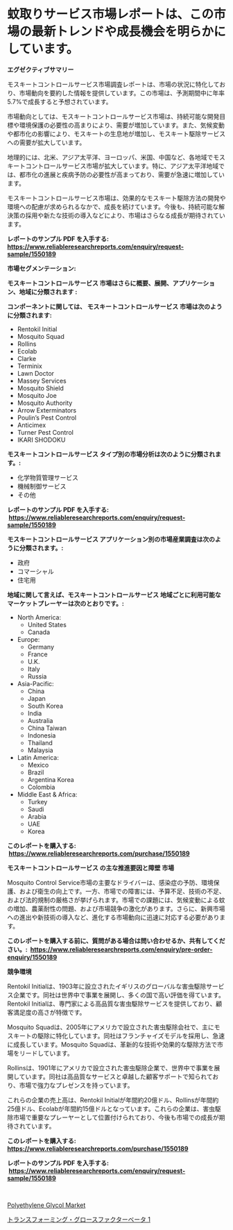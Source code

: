 <p><h1>蚊取りサービス市場レポートは、この市場の最新トレンドや成長機会を明らかにしています。</h1></p><p><strong>エグゼクティブサマリー</strong></p>
<p><p>モスキートコントロールサービス市場調査レポートは、市場の状況に特化しており、市場動向を要約した情報を提供しています。この市場は、予測期間中に年率5.7%で成長すると予想されています。</p><p>市場動向としては、モスキートコントロールサービス市場は、持続可能な開発目標や環境保護の必要性の高まりにより、需要が増加しています。また、気候変動や都市化の影響により、モスキートの生息地が増加し、モスキート駆除サービスへの需要が拡大しています。</p><p>地理的には、北米、アジア太平洋、ヨーロッパ、米国、中国など、各地域でモスキートコントロールサービス市場が拡大しています。特に、アジア太平洋地域では、都市化の進展と疾病予防の必要性が高まっており、需要が急速に増加しています。</p><p>モスキートコントロールサービス市場は、効果的なモスキート駆除方法の開発や環境への配慮が求められるなかで、成長を続けています。今後も、持続可能な解決策の採用や新たな技術の導入などにより、市場はさらなる成長が期待されています。</p></p>
<p><strong>レポートのサンプル PDF を入手する: <a href="https://www.reliableresearchreports.com/enquiry/request-sample/1550189">https://www.reliableresearchreports.com/enquiry/request-sample/1550189</a></strong></p>
<p><strong>市場セグメンテーション:</strong></p>
<p><strong> モスキートコントロールサービス 市場はさらに概要、展開、アプリケーション、地域に分類されます :</strong></p>
<p><strong>コンポーネントに関しては、 モスキートコントロールサービス 市場は次のように分類されます: &nbsp;</strong></p>
<p><ul><li>Rentokil Initial</li><li>Mosquito Squad</li><li>Rollins</li><li>Ecolab</li><li>Clarke</li><li>Terminix</li><li>Lawn Doctor</li><li>Massey Services</li><li>Mosquito Shield</li><li>Mosquito Joe</li><li>Mosquito Authority</li><li>Arrow Exterminators</li><li>Poulin’s Pest Control</li><li>Anticimex</li><li>Turner Pest Control</li><li>IKARI SHODOKU</li></ul></p>
<p><strong> モスキートコントロールサービス タイプ別の市場分析は次のように分類されます。:</strong></p>
<p><ul><li>化学物質管理サービス</li><li>機械制御サービス</li><li>その他</li></ul></p>
<p><strong>レポートのサンプル PDF を入手する: &nbsp;<a href="https://www.reliableresearchreports.com/enquiry/request-sample/1550189">https://www.reliableresearchreports.com/enquiry/request-sample/1550189</a></strong></p>
<p><strong> モスキートコントロールサービス アプリケーション別の市場産業調査は次のように分類されます。:</strong></p>
<p><ul><li>政府</li><li>コマーシャル</li><li>住宅用</li></ul></p>
<p><strong>地域に関して言えば、モスキートコントロールサービス 地域ごとに利用可能なマーケットプレーヤーは次のとおりです。:</strong></p>
<p><ul>
    <li>
        North America:
        <ul>
            <li>United States</li>
            <li>Canada</li>
        </ul>
    </li>
    <li>
        Europe:
        <ul>
            <li>Germany</li>
            <li>France</li>
            <li>U.K.</li>
            <li>Italy</li>
            <li>Russia</li>
        </ul>
    </li>
    <li>
        Asia-Pacific:
        <ul>
            <li>China</li>
            <li>Japan</li>
            <li>South Korea</li>
            <li>India</li>
            <li>Australia</li>
            <li>China Taiwan</li>
            <li>Indonesia</li>
            <li>Thailand</li>
            <li>Malaysia</li>
        </ul>
    </li>
    <li>
        Latin America:
        <ul>
            <li>Mexico</li>
            <li>Brazil</li>
            <li>Argentina Korea</li>
            <li>Colombia</li>
        </ul>
    </li>
    <li>
        Middle East & Africa:
        <ul>
            <li>Turkey</li>
            <li>Saudi</li>
            <li>Arabia</li>
            <li>UAE</li>
            <li>Korea</li>
        </ul>
    </li>
    </ul></p>
<p><strong>このレポートを購入する: &nbsp;<a href="https://www.reliableresearchreports.com/purchase/1550189">https://www.reliableresearchreports.com/purchase/1550189</a></strong></p>
<p><strong>モスキートコントロールサービス の主な推進要因と障壁 市場</strong></p>
<p><p>Mosquito Control Service市場の主要なドライバーは、感染症の予防、環境保護、および衛生の向上です。一方、市場での障害には、予算不足、技術の不足、および法的規制の厳格さが挙げられます。市場での課題には、気候変動による蚊の増加、農薬耐性の問題、および市場競争の激化があります。さらに、新興市場への進出や新技術の導入など、進化する市場動向に迅速に対応する必要があります。</p></p>
<p><strong>このレポートを購入する前に、質問がある場合は問い合わせるか、共有してください。:&nbsp; <a href="https://www.reliableresearchreports.com/enquiry/pre-order-enquiry/1550189">https://www.reliableresearchreports.com/enquiry/pre-order-enquiry/1550189</a></strong></p>
<p><strong>競争環境</strong></p>
<p><p>Rentokil Initialは、1903年に設立されたイギリスのグローバルな害虫駆除サービス企業です。同社は世界中で事業を展開し、多くの国で高い評価を得ています。Rentokil Initialは、専門家による高品質な害虫駆除サービスを提供しており、顧客満足度の高さが特徴です。</p><p>Mosquito Squadは、2005年にアメリカで設立された害虫駆除会社で、主にモスキートの駆除に特化しています。同社はフランチャイズモデルを採用し、急速に成長しています。Mosquito Squadは、革新的な技術や効果的な駆除方法で市場をリードしています。</p><p>Rollinsは、1901年にアメリカで設立された害虫駆除企業で、世界中で事業を展開しています。同社は高品質なサービスと卓越した顧客サポートで知られており、市場で強力なプレゼンスを持っています。</p><p>これらの企業の売上高は、Rentokil Initialが年間約20億ドル、Rollinsが年間約25億ドル、Ecolabが年間約15億ドルとなっています。これらの企業は、害虫駆除市場で重要なプレーヤーとして位置付けられており、今後も市場での成長が期待されています。</p></p>
<p><strong>このレポートを購入する: &nbsp; <a href="https://www.reliableresearchreports.com/purchase/1550189">https://www.reliableresearchreports.com/purchase/1550189</a></strong></p>
<p><strong>レポートのサンプル PDF を入手する: &nbsp;<a href="https://www.reliableresearchreports.com/enquiry/request-sample/1550189">https://www.reliableresearchreports.com/enquiry/request-sample/1550189</a></strong><strong></strong></p>
<p>&nbsp;</p>
<p><p><a href="https://angry-finch-aaf.notion.site/Global-Polyethylene-Glycol-Market-Size-and-Market-Trends-Insights-and-Projections-from-2024-to-2031-ed9a956a0fcd48dabdd983122d7e7f2b">Polyethylene Glycol Market</a></p><p><a href="https://github.com/SantosDicki04/Market-Research-Report-List-1/blob/main/611857717194.md">トランスフォーミング・グロースファクターベータ 1</a></p></p>